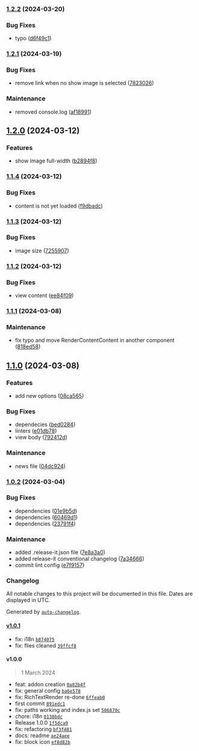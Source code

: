 

### [1.2.2](https://github.com/collective/volto-repeatable-content-block/compare/v1.2.1...v1.2.2) (2024-03-20)


### Bug Fixes

* typo ([d6f49c1](https://github.com/collective/volto-repeatable-content-block/commit/d6f49c106a5d186279c4325a7362ffc480c582f1))

### [1.2.1](https://github.com/collective/volto-repeatable-content-block/compare/v1.2.0...v1.2.1) (2024-03-19)


### Bug Fixes

* remove link when no show image is selected ([7823026](https://github.com/collective/volto-repeatable-content-block/commit/7823026487e35ac2872859c4eb588a8aa9ce2a3b))


### Maintenance

* removed console.log ([af18991](https://github.com/collective/volto-repeatable-content-block/commit/af189919439b8df78a8e703900fa210553324ce5))

## [1.2.0](https://github.com/collective/volto-repeatable-content-block/compare/v1.1.4...v1.2.0) (2024-03-12)


### Features

* show image full-width ([b2894f8](https://github.com/collective/volto-repeatable-content-block/commit/b2894f8863350febacb577607d78fc512678fd01))

### [1.1.4](https://github.com/collective/volto-repeatable-content-block/compare/v1.1.3...v1.1.4) (2024-03-12)


### Bug Fixes

* content is not yet loaded ([f9dbadc](https://github.com/collective/volto-repeatable-content-block/commit/f9dbadcaec0223a8bf9afe2273d854ac689bb6fd))

### [1.1.3](https://github.com/collective/volto-repeatable-content-block/compare/v1.1.2...v1.1.3) (2024-03-12)


### Bug Fixes

* image size ([7255907](https://github.com/collective/volto-repeatable-content-block/commit/72559078ecbe35f079d9875a2f4d7544d9b1853d))

### [1.1.2](https://github.com/collective/volto-repeatable-content-block/compare/v1.1.1...v1.1.2) (2024-03-12)


### Bug Fixes

* view content ([ee84f09](https://github.com/collective/volto-repeatable-content-block/commit/ee84f099db15f6d79c5a2047df21768bf61b95be))

### [1.1.1](https://github.com/collective/volto-repeatable-content-block/compare/v1.1.0...v1.1.1) (2024-03-08)


### Maintenance

* fix typo and move RenderContentContent in another component ([818ed58](https://github.com/collective/volto-repeatable-content-block/commit/818ed5825e93258f7a38b9391091998f29f6da97))

## [1.1.0](https://github.com/collective/volto-repeatable-content-block/compare/v1.0.2...v1.1.0) (2024-03-08)


### Features

* add new options ([08ca565](https://github.com/collective/volto-repeatable-content-block/commit/08ca565d17511da7e4229469b2677b7e0e6d583b))


### Bug Fixes

* dependecies ([bed0284](https://github.com/collective/volto-repeatable-content-block/commit/bed0284d781fee4be2573f7732d345e82fe3489c))
* linters ([e01db78](https://github.com/collective/volto-repeatable-content-block/commit/e01db78892177c136c477ea7c57df68d9e75be6b))
* view body ([792412d](https://github.com/collective/volto-repeatable-content-block/commit/792412dcef2292e55c8bf34cfa98f1d32cfe50c5))


### Maintenance

* news file ([04dc924](https://github.com/collective/volto-repeatable-content-block/commit/04dc92483d9fe9712bd02b03715d35a68c8153ec))

### [1.0.2](https://github.com/collective/volto-repeatable-content-block/compare/v1.0.1...v1.0.2) (2024-03-04)


### Bug Fixes

* dependencies ([01e9b5d](https://github.com/collective/volto-repeatable-content-block/commit/01e9b5d9010f83554b9e2b8a0a51e13761a5f4b1))
* dependencies ([60469d1](https://github.com/collective/volto-repeatable-content-block/commit/60469d18d05c29c3dc50814709fba22d45a7c359))
* dependencies ([23791f4](https://github.com/collective/volto-repeatable-content-block/commit/23791f4e72f437c1b440cf8d60fa4649d5a721f4))


### Maintenance

* added .release-it.json file ([7e8a3a0](https://github.com/collective/volto-repeatable-content-block/commit/7e8a3a063fa518b4e201defc5d7eb01a29b9866d))
* added release-it conventional changelog ([7a34666](https://github.com/collective/volto-repeatable-content-block/commit/7a346669926eb0fbd275a6c1988bf3d6d7eb5f0f))
* commit lint config ([e7f9157](https://github.com/collective/volto-repeatable-content-block/commit/e7f9157a7c2bb9c1b23f54e2ea14b37a574839ec))

### Changelog

All notable changes to this project will be documented in this file. Dates are displayed in UTC.

Generated by [`auto-changelog`](https://github.com/CookPete/auto-changelog).

#### [v1.0.1](https://github.com/collective/volto-repeatable-content-block/compare/v1.0.0...v1.0.1)

- fix: i18n [`b874075`](https://github.com/collective/volto-repeatable-content-block/commit/b8740759a6df30ed3ac8471084489bf661575a08)
- fix: flies cleaned [`39ffcf8`](https://github.com/collective/volto-repeatable-content-block/commit/39ffcf825a0159739603ecd937df06e60af34c42)

#### v1.0.0

> 1 March 2024

- feat: addon creation [`0a82b4f`](https://github.com/collective/volto-repeatable-content-block/commit/0a82b4fc0595862763d76ab8eb2a0a3c804bb135)
- fix: general config [`ba6e578`](https://github.com/collective/volto-repeatable-content-block/commit/ba6e5786730b61b69319cf1f8a0686e57f6eba1c)
- fix: RichTextRender re-done [`6ffeab0`](https://github.com/collective/volto-repeatable-content-block/commit/6ffeab04748e490ed2d86d09bb7a9ad408971e86)
- first commit [`891edc1`](https://github.com/collective/volto-repeatable-content-block/commit/891edc1b191a9353e586cce8f542922be83975fd)
- fix: paths working and index.js set [`506870c`](https://github.com/collective/volto-repeatable-content-block/commit/506870c98eee7e3881bf429302980c95e8d3858d)
- chore: i18n [`0138bdc`](https://github.com/collective/volto-repeatable-content-block/commit/0138bdcbc871459fdfd0ff07996379ea49bae8af)
- Release 1.0.0 [`1f5dca9`](https://github.com/collective/volto-repeatable-content-block/commit/1f5dca957f7b8c3db3b4a232e4c0eb80d4d0e76b)
- fix: refactoring [`bf3f481`](https://github.com/collective/volto-repeatable-content-block/commit/bf3f481e41d869df0c68defda7cbb83f9ef776c4)
- docs: readme [`ae24aee`](https://github.com/collective/volto-repeatable-content-block/commit/ae24aeee83f5d26306a6760a51d7f5a72a76196d)
- fix: block icon [`ef8d82b`](https://github.com/collective/volto-repeatable-content-block/commit/ef8d82bfa9fcca84e6283bc7cd9c0eeab2e04363)